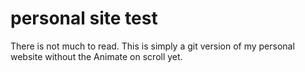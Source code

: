 # personal site test

There is not much to read. This is simply a git version of my personal website without the Animate on scroll yet.
